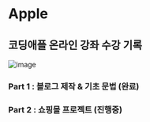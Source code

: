 # Apple
## 코딩애플 온라인 강좌 수강 기록

![image](https://user-images.githubusercontent.com/59571464/176727127-577074b0-62e7-4f27-acc3-9bea722c074a.png)


### Part 1 : 블로그 제작 & 기초 문법 (완료)
### Part 2 : 쇼핑몰 프로젝트 (진행중)

